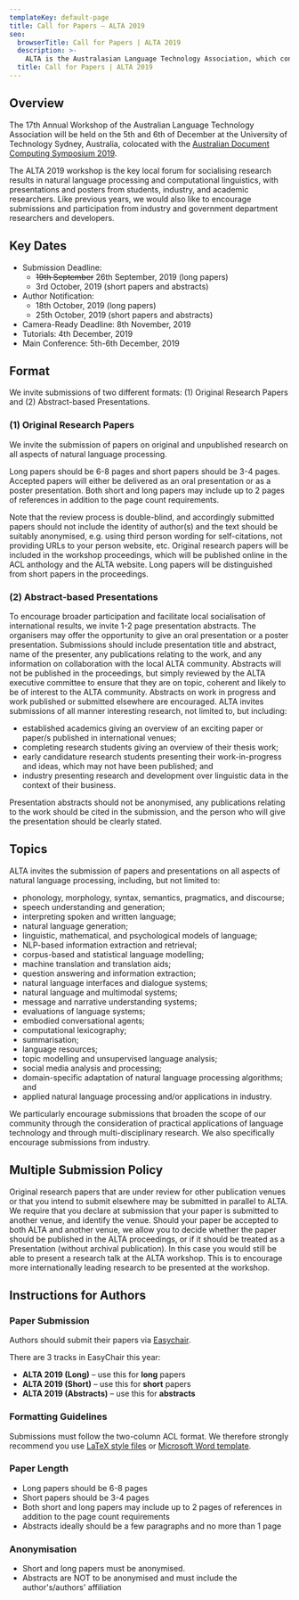 ```yaml
---
templateKey: default-page
title: Call for Papers – ALTA 2019
seo:
  browserTitle: Call for Papers | ALTA 2019
  description: >-
    ALTA is the Australasian Language Technology Association, which connects NLP researchers around Australia and New Zealand. On of the primary purposes of ALTA is organise the ALTA Workshop – the premier workshop in Australasia for sharing research in Natural Language Processing and Computational Lingustics. Submissions from students, academics and industry researchers are welcome.
  title: Call for Papers | ALTA 2019
---
```


## Overview

The 17th Annual Workshop of the Australian Language Technology Association will be held on the 5th and 6th of December at the University of Technology Sydney, Australia, colocated with the [Australian Document Computing Symposium 2019](http://adcs-conference.org/).

The ALTA 2019 workshop is the key local forum for socialising research results in natural language processing and computational linguistics, with presentations and posters from students, industry, and academic researchers. Like previous years, we would also like to encourage submissions and participation from industry and government department researchers and developers. 


<h2 id="key-dates">Key Dates</h2>

 - Submission Deadline:    
	 - ~~19th September~~ 26th September, 2019 (long papers)
	 - 3rd October, 2019 (short papers and abstracts)
 - Author Notification:    
	 - 18th October, 2019 (long papers)
	 - 25th October, 2019 (short papers and abstracts)
 - Camera-Ready Deadline:  8th November, 2019
 - Tutorials:              4th December, 2019
 - Main Conference:        5th-6th December, 2019


## Format
We invite submissions of two different formats: (1) Original Research Papers and (2) Abstract-based Presentations.

### (1) Original Research Papers

We invite the submission of papers on original and unpublished research on all aspects of natural language processing.

Long papers should be 6-8 pages and short papers should be 3-4 pages. Accepted papers will either be delivered as an oral presentation or as a poster presentation. Both short and long papers may include up to 2 pages of references in addition to the page count requirements.

Note that the review process is double-blind, and accordingly submitted papers should not include the identity of author(s) and the text should be suitably anonymised, e.g. using third person wording for self-citations, not providing URLs to your person website, etc. Original research papers will be included in the workshop proceedings, which will be published online in the ACL anthology and the ALTA website. Long papers will be distinguished from short papers in the proceedings.

### (2) Abstract-based Presentations

To encourage broader participation and facilitate local socialisation of international results, we invite 1-2 page presentation abstracts. The organisers may offer the opportunity to give an oral presentation or a poster presentation. Submissions should include presentation title and abstract, name of the presenter, any publications relating to the work, and any information on collaboration with the local ALTA community. Abstracts will not be published in the proceedings, but simply reviewed by the ALTA executive committee to ensure that they are on topic, coherent and likely to be of interest to the ALTA community. Abstracts on work in progress and work published or submitted elsewhere are encouraged. ALTA invites submissions of all manner interesting research, not limited to, but including:

- established academics giving an overview of an exciting paper or paper/s published in international venues;
- completing research students giving an overview of their thesis work;
- early candidature research students presenting their work-in-progress and ideas, which may not have been published; and
- industry presenting research and development over linguistic data in the context of their business.

Presentation abstracts should not be anonymised, any publications relating to the work should be cited in the submission, and the person who will give the presentation should be clearly stated.


## Topics

ALTA invites the submission of papers and presentations on all aspects of natural language processing, including, but not limited to:

- phonology, morphology, syntax, semantics, pragmatics, and discourse;
- speech understanding and generation;
- interpreting spoken and written language;
- natural language generation;
- linguistic, mathematical, and psychological models of language;
- NLP-based information extraction and retrieval;
- corpus-based and statistical language modelling;
- machine translation and translation aids;
- question answering and information extraction;
- natural language interfaces and dialogue systems;
- natural language and multimodal systems;
- message and narrative understanding systems;
- evaluations of language systems;
- embodied conversational agents;
- computational lexicography;
- summarisation;
- language resources;
- topic modelling and unsupervised language analysis;
- social media analysis and processing;
- domain-specific adaptation of natural language processing algorithms; and
- applied natural language processing and/or applications in industry.

We particularly encourage submissions that broaden the scope of our community through the consideration of practical applications of language technology and through multi-disciplinary research. We also specifically encourage submissions from industry.


## Multiple Submission Policy

Original research papers that are under review for other publication venues or that you intend to submit elsewhere may be submitted in parallel to ALTA. We require that you declare at submission that your paper is submitted to another venue, and identify the venue. Should your paper be accepted to both ALTA and another venue, we allow you to decide whether the paper should be published in the ALTA proceedings, or if it should be treated as a Presentation (without archival publication). In this case you would still be able to present a research talk at the ALTA workshop. This is to encourage more internationally leading research to be presented at the workshop.

<h2 id="instructions-for-authors">Instructions for Authors</h2>

### Paper Submission

Authors should submit their papers via [Easychair](https://easychair.org/conferences/?conf=alta2019).

There are 3 tracks in EasyChair this year:
  - **ALTA 2019 (Long)** – use this for **long** papers
  - **ALTA 2019 (Short)** – use this for **short** papers
  - **ALTA 2019 (Abstracts)** – use this for **abstracts**


### Formatting Guidelines

Submissions must follow the two-column ACL format. We therefore strongly recommend you use [LaTeX style files](/files/acl2019-latex.zip) or [Microsoft Word template](/files/acl2019-word.zip).

### Paper Length

  - Long papers should be 6-8 pages
  - Short papers should be 3-4 pages
  - Both short and long papers may include up to 2 pages of references in addition to the page count requirements
  - Abstracts ideally should be a few paragraphs and no more than 1 page

### Anonymisation

  - Short and long papers must be anonymised.
  - Abstracts are NOT to be anonymised and must include the author's/authors' affiliation